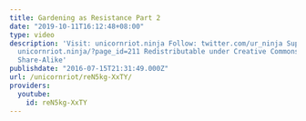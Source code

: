 ```yaml
---
title: Gardening as Resistance Part 2
date: "2019-10-11T16:12:48+08:00"
type: video
description: 'Visit: unicornriot.ninja Follow: twitter.com/ur_ninja Support Our Work:
  unicornriot.ninja/?page_id=211 Redistributable under Creative Commons Non-Commercial
  Share-Alike'
publishdate: "2016-07-15T21:31:49.000Z"
url: /unicornriot/reN5kg-XxTY/
providers:
  youtube:
    id: reN5kg-XxTY
---
```

